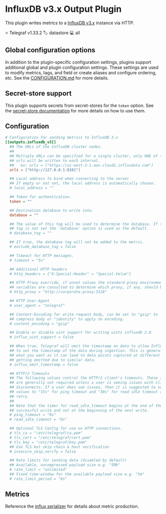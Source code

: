 # InfluxDB v3.x Output Plugin

This plugin writes metrics to a [InfluxDB v3.x][influxdb_v3] instance via HTTP.

⭐ Telegraf v1.33.2
🏷️ datastore
💻 all

[influxdb_v3]: https://docs.influxdata.com

## Global configuration options <!-- @/docs/includes/plugin_config.md -->

In addition to the plugin-specific configuration settings, plugins support
additional global and plugin configuration settings. These settings are used to
modify metrics, tags, and field or create aliases and configure ordering, etc.
See the [CONFIGURATION.md][CONFIGURATION.md] for more details.

[CONFIGURATION.md]: ../../../docs/CONFIGURATION.md#plugins

## Secret-store support

This plugin supports secrets from secret-stores for the `token` option.
See the [secret-store documentation][SECRETSTORE] for more details on how
to use them.

[SECRETSTORE]: ../../../docs/CONFIGURATION.md#secret-store-secrets

## Configuration

```toml @sample.conf
# Configuration for sending metrics to InfluxDB 3.x
[[outputs.influxdb_v3]]
  ## The URLs of the InfluxDB cluster nodes.
  ##
  ## Multiple URLs can be specified for a single cluster, only ONE of the
  ## urls will be written to each interval.
  ##   ex: urls = ["https://us-west-2-1.aws.cloud2.influxdata.com"]
  urls = ["http://127.0.0.1:8181"]

  ## Local address to bind when connecting to the server
  ## If empty or not set, the local address is automatically chosen.
  # local_address = ""

  ## Token for authentication.
  token = ""

  ## Destination database to write into.
  database = ""

  ## The value of this tag will be used to determine the database. If this
  ## tag is not set the 'database' option is used as the default.
  # database_tag = ""

  ## If true, the database tag will not be added to the metric.
  # exclude_database_tag = false

  ## Timeout for HTTP messages.
  # timeout = "5s"

  ## Additional HTTP headers
  # http_headers = {"X-Special-Header" = "Special-Value"}

  ## HTTP Proxy override, if unset values the standard proxy environment
  ## variables are consulted to determine which proxy, if any, should be used.
  # http_proxy = "http://corporate.proxy:3128"

  ## HTTP User-Agent
  # user_agent = "telegraf"

  ## Content-Encoding for write request body, can be set to "gzip" to
  ## compress body or "identity" to apply no encoding.
  # content_encoding = "gzip"

  ## Enable or disable uint support for writing uints influxdb 2.0.
  # influx_uint_support = false

  ## When true, Telegraf will omit the timestamp on data to allow InfluxDB
  ## to set the timestamp of the data during ingestion. This is generally NOT
  ## what you want as it can lead to data points captured at different times
  ## getting omitted due to similar data.
  # influx_omit_timestamp = false

  ## HTTP/2 Timeouts
  ## The following values control the HTTP/2 client's timeouts. These settings
  ## are generally not required unless a user is seeing issues with client
  ## disconnects. If a user does see issues, then it is suggested to set these
  ## values to "15s" for ping timeout and "30s" for read idle timeout and
  ## retry.
  ##
  ## Note that the timer for read_idle_timeout begins at the end of the last
  ## successful write and not at the beginning of the next write.
  # ping_timeout = "0s"
  # read_idle_timeout = "0s"

  ## Optional TLS Config for use on HTTP connections.
  # tls_ca = "/etc/telegraf/ca.pem"
  # tls_cert = "/etc/telegraf/cert.pem"
  # tls_key = "/etc/telegraf/key.pem"
  ## Use TLS but skip chain & host verification
  # insecure_skip_verify = false

  ## Rate limits for sending data (disabled by default)
  ## Available, uncompressed payload size e.g. "5Mb"
  # rate_limit = "unlimited"
  ## Fixed time-window for the available payload size e.g. "5m"
  # rate_limit_period = "0s"
```

## Metrics

Reference the [influx serializer][] for details about metric production.

[influx serializer]: /plugins/serializers/influx/README.md#Metrics
